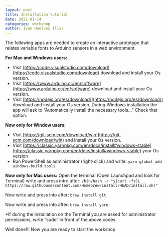 ```yaml
---
layout: post
title: Installation tutorial
date: 2021-01-14
categories: workshop
author: Iván Huelves Illas
---
```

The following apps are needed to create an interactive prototype that relates variable fonts to Arduino sensors in a web environment.

**For Mac and Windows users:**
- Visit [https://code.visualstudio.com/download](https://code.visualstudio.com/download) download and install your Os version.
- Visit [https://www.arduino.cc/en/software](https://www.arduino.cc/en/software) download and install your Os version.
- Visit [https://nodejs.org/es/download/](https://nodejs.org/es/download/) download and install your Os version. During Windows installation the app will ask to “Automatically install the necessary tools…” Check that option.

**Now only for Window users:**
- Visit [https://git-scm.com/download/win](https://git-scm.com/download/win) and install your Os version.
- Visit [https://classic.yarnpkg.com/en/docs/install#windows-stable](https://classic.yarnpkg.com/en/docs/install#windows-stable) your Os version
- Run PowerShell as administrator (right-click) and write:
`yarn global add windows-build-tools`

**Now only for Mac users:**
Open the terminal (Open Launchpad and look for Terminal) write and press intro after:
`/bin/bash -c "$(curl -fsSL https://raw.githubusercontent.com/Homebrew/install/HEAD/install.sh)"`

Now write and press into after:
`brew install git`

Now write and press into after:
`brew install yarn`

*If during the installation on the Terminal you are asked for administrator permissions, write “sudo” in front of the above codes.

Well done!!! Now you are ready to start the workshop

